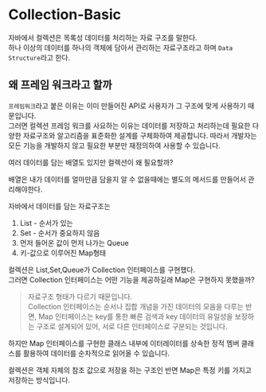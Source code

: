 # Collection-Basic

자바에서 컬렉션은 목록성 데이터를 처리하는 자료 구조를 말한다.  
하나 이상의 데이터를 하나의 객체에 담아서 관리하는 자료구조라고 하며 `Data Structure`라고 한다.

## 왜 프레임 워크라고 할까
`프레임워크`라고 붙은 이유는 이미 만들어진 API로 사용자가 그 구조에 맞게 사용하기 때문입니다.  
그러면 컬렉션 프레임 워크를 사요하는 이유는 데이터를 저장하고 처리하는데 필요한 다양한 자료구조와 알고리즘을
표준화한 설계를 구체화하여 제공합니다. 따라서 개발자는 모든 기능을 개발하지 않고 필요한 부분만 재정의하여 사용할 수 있습니다.

여러 데이터를 담는 배열도 있지만 컬렉션이 왜 필요할까?

배열은 내가 데이터를 얼마만큼 담을지 알 수 없을때에는 별도의 메서드를 만들어서 관리해야한다.

자바에서 데이터를 담는 자료구조는
1. List - 순서가 있는
2. Set - 순서가 중요하지 않음
3. 먼저 들어온 값이 먼저 나가는 Queue
4. 키-값으로 이루어진 Map형태

컬렉션은 List,Set,Queue가 Collection 인터페이스를 구현했다.  
그러면 Collection 인터페이스는 어떤 기능을 제공하길래 Map은 구현하지 못했을까?

> 자료구조 형태가 다르기 때문입니다.  
> Collection 인터페이스는 순서나 집합 개념을 가진 데이터의 모음을 다루는 반면,
> Map 인터페이스는 key를 통한 빠른 검색과 key 데이터의 유일성을 보장하는 구조로 설계되어 있어,
> 서로 다른 인터페이스로 구분되는 것입니다.
>

하지만 Map 인터페이스를 구현한 클래스 내부에 이터레이터를 상속한 정적 멤버 클래스를 활용하여 데이터를 순차적으로 읽어올 수 있습니다.

컬렉션은 객체 자체의 참조 값으로 저장을 하는 구조인 반면
Map은 특정 키를 가지고 저장하는 방식입니다.  
